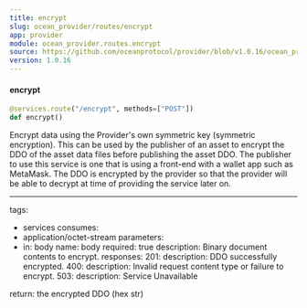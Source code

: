 ```yaml
---
title: encrypt
slug: ocean_provider/routes/encrypt
app: provider
module: ocean_provider.routes.encrypt
source: https://github.com/oceanprotocol/provider/blob/v1.0.16/ocean_provider/routes/encrypt.py
version: 1.0.16
---
```

#### encrypt

```python
@services.route("/encrypt", methods=["POST"])
def encrypt()
```

Encrypt data using the Provider's own symmetric key (symmetric encryption).
This can be used by the publisher of an asset to encrypt the DDO of the
asset data files before publishing the asset DDO. The publisher to use this
service is one that is using a front-end with a wallet app such as MetaMask.
The DDO is encrypted by the provider so that the provider will be able
to decrypt at time of providing the service later on.

---
tags:
  - services
consumes:
  - application/octet-stream
parameters:
  - in: body
    name: body
    required: true
    description: Binary document contents to encrypt.
responses:
  201:
    description: DDO successfully encrypted.
  400:
    description: Invalid request content type or failure to encrypt.
  503:
    description: Service Unavailable

return: the encrypted DDO (hex str)

